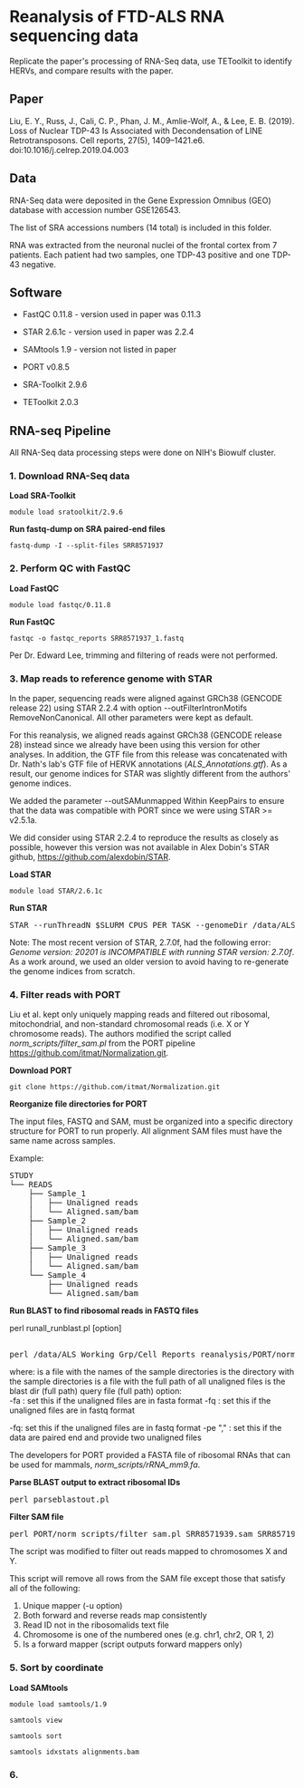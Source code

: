 # Reanalysis of FTD-ALS RNA sequencing data

Replicate the paper's processing of RNA-Seq data, use TEToolkit to identify HERVs, and compare results with the paper. 

## Paper

Liu, E. Y., Russ, J., Cali, C. P., Phan, J. M., Amlie-Wolf, A., & Lee, E. B. (2019). Loss of Nuclear TDP-43 Is Associated with Decondensation of LINE Retrotransposons. Cell reports, 27(5), 1409–1421.e6. doi:10.1016/j.celrep.2019.04.003

## Data

RNA-Seq data were deposited in the Gene Expression Omnibus (GEO) database with accession number GSE126543.

The list of SRA accessions numbers (14 total) is included in this folder. 

RNA was extracted from the neuronal nuclei of the frontal cortex from 7 patients. Each patient had two samples, one TDP-43 positive and one TDP-43 negative. 

## Software

 * FastQC 0.11.8 - version used in paper was 0.11.3     
 * STAR 2.6.1c - version used in paper was 2.2.4  
 * SAMtools 1.9 - version not listed in paper
 * PORT v0.8.5
 
 * SRA-Toolkit 2.9.6 
 * TEToolkit 2.0.3  


## RNA-seq Pipeline

All RNA-Seq data processing steps were done on NIH's Biowulf cluster.

### 1. Download RNA-Seq data

__Load SRA-Toolkit__

`module load sratoolkit/2.9.6`    

__Run fastq-dump on SRA paired-end files__   

`fastq-dump -I --split-files SRR8571937`  


### 2. Perform QC with FastQC

__Load FastQC__    

`module load fastqc/0.11.8`  

__Run FastQC__  

`fastqc -o fastqc_reports SRR8571937_1.fastq`  

Per Dr. Edward Lee, trimming and filtering of reads were not performed. 

### 3. Map reads to reference genome with STAR

In the paper, sequencing reads were aligned against GRCh38 (GENCODE release 22) using STAR 2.2.4 with option --outFilterIntronMotifs RemoveNonCanonical. All other parameters were kept as default.

For this reanalysis, we aligned reads against GRCh38 (GENCODE release 28) instead since we already have been using this version for other analyses. In addition, the GTF file from this release was concatenated with Dr. Nath's lab's GTF file of HERVK annotations (*ALS_Annotations.gtf*). As a result, our genome indices for STAR was slightly different from the authors' genome indices. 

We added the parameter --outSAMunmapped Within KeepPairs to ensure that the data was compatible with PORT since we were using STAR >= v2.5.1a. 

We did consider using STAR 2.2.4 to reproduce the results as closely as possible, however this version was not available in Alex Dobin's STAR github, https://github.com/alexdobin/STAR. 

__Load STAR__  

`module load STAR/2.6.1c`

__Run STAR__    

<pre>
STAR --runThreadN $SLURM_CPUS_PER_TASK --genomeDir /data/ALS_Working_Grp/Star/indices/hg38 --readFilesIn SRR8571939_1.fastq SRR8571939_2.fastq --outFileNamePrefix /data/ALS_Working_Grp/Cell_Reports_reanalysis/sam/SRR8571939 --outFilterIntronMotifs RemoveNoncanonical --outSAMunmapped Within KeepPairs </pre>


Note: The most recent version of STAR, 2.7.0f, had the following error: *Genome version: 20201 is INCOMPATIBLE with running STAR version: 2.7.0f*. As a work around, we used an older version to avoid having to re-generate the genome indices from scratch. 

### 4. Filter reads with PORT

Liu et al. kept only uniquely mapping reads and filtered out ribosomal, mitochondrial, and non-standard chromosomal reads (i.e. X or Y chromosome reads). The authors modified the script called *norm_scripts/filter_sam.pl* from the PORT pipeline https://github.com/itmat/Normalization.git. 

__Download PORT__  

`git clone https://github.com/itmat/Normalization.git`

__Reorganize file directories for PORT__

The input files, FASTQ and SAM, must be organized into a specific directory structure for PORT to run properly. All alignment SAM files must have the same name across samples.

Example:

<pre>
STUDY
└── READS
    ├── Sample_1
    │   ├── Unaligned reads
    │   └── Aligned.sam/bam
    ├── Sample_2
    │   ├── Unaligned reads
    │   └── Aligned.sam/bam
    ├── Sample_3
    │   ├── Unaligned reads
    │   └── Aligned.sam/bam
    └── Sample_4
        ├── Unaligned reads
        └── Aligned.sam/bam
</pre>

__Run BLAST to find ribosomal reads in FASTQ files__

perl runall_runblast.pl <sample dirs> <loc> <unaligned> <blast dir> <query> [option]
 
<pre> 
perl /data/ALS_Working_Grp/Cell_Reports_reanalysis/PORT/norm_scripts/runall_runblast.pl /data/ALS_Working_Grp/Cell_Reports_reanalysis/seqs/SRR_Acc_List.txt /data/ALS_Working_Grp/Cell_Reports_reanalysis/reads /data/ALS_Working_Grp/Cell_Reports_reanalysis/reads/unaligned.txt /data/ALS_Working_Grp/Cell_Reports_reanalysis/PORT/norm_scripts/ncbi-blast-2.2.30+/ /data/ALS_Working_Grp/Cell_Reports_reanalysis/PORT/norm_scripts/rRNA_mm9.fa -fq 
</pre>

where:
<sample dirs> is a file with the names of the sample directories
<loc> is the directory with the sample directories
<unaligned> is a file with the full path of all unaligned files
<blast dir> is the blast dir (full path)
<query> query file (full path)
option:  
 -fa : set this if the unaligned files are in fasta format
 -fq : set this if the unaligned files are in fastq format

-fq: set this if the unaligned files are in fastq format
-pe \"<unlaligned1>,<unaligned2>\" : set this if the data are paired end and provide two unaligned files
 
 The developers for PORT provided a FASTA file of ribosomal RNAs that can be used for mammals, *norm_scripts/rRNA_mm9.fa*.
 
__Parse BLAST output to extract ribosomal IDs__

<pre>perl parseblastout.pl <id> <loc> </pre>

__Filter SAM file__


<pre>perl PORT/norm_scripts/filter_sam.pl SRR8571939.sam SRR8571939.filtered.sam ribosomalids.txt -u</pre>

The script was modified to filter out reads mapped to chromosomes X and Y.  

This script will remove all rows from the SAM file except those that satisfy all of the following:  
1. Unique mapper (-u option)  
2. Both forward and reverse reads map consistently  
3. Read ID not in the ribosomalids text file  
4. Chromosome is one of the numbered ones (e.g. chr1, chr2, OR 1, 2)
5. Is a forward mapper (script outputs forward mappers only)


### 5. Sort by coordinate 

__Load SAMtools__

`module load samtools/1.9`

`samtools view`

`samtools sort`

`samtools idxstats alignments.bam`

### 6. 
